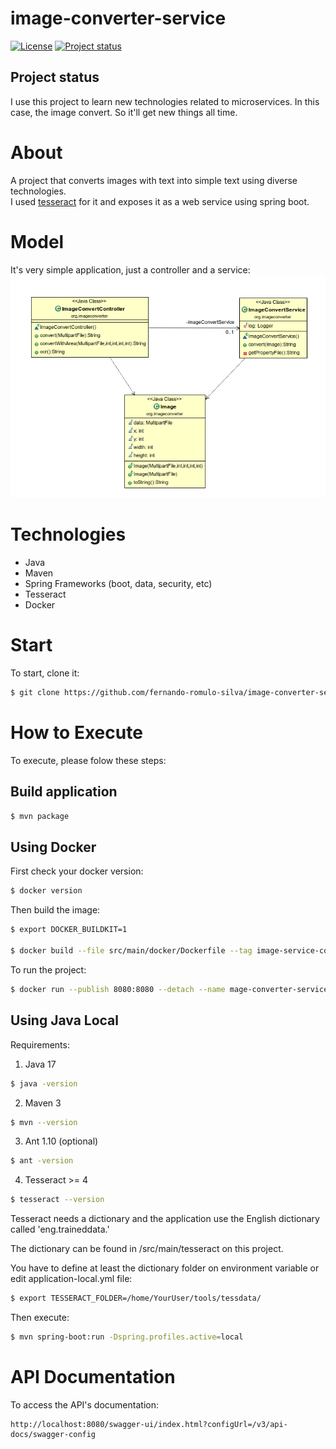 # image-converter-service

[![License](https://img.shields.io/badge/License-Apache%202.0-blue.svg)](https://opensource.org/licenses/Apache-2.0)
[![Project status](https://img.shields.io/badge/Project%20status-Maintenance-orange.svg)](https://img.shields.io/badge/Project%20status-Maintenance-orange.svg)

## Project status

I use this project to learn new technologies related to microservices. In this case, the image convert. So it'll get new things all time.

# About

A project that converts images with text into simple text using diverse technologies.  
I used [tesseract](https://github.com/tesseract-ocr/tesseract) for it and exposes it as a web service using spring boot.

# Model

It's very simple application, just a controller and a service:
![Model](https://github.com/fernando-romulo-silva/image-converter-service/blob/master/doc/class-diagram.png)

# Technologies

- Java
- Maven
- Spring Frameworks (boot, data, security, etc)
- Tesseract
- Docker

# Start

To start, clone it:

```bash
$ git clone https://github.com/fernando-romulo-silva/image-converter-service
```

# How to Execute

To execute, please folow these steps:

## Build application

```bash
$ mvn package
```

## Using Docker

First check your docker version:

```bash
$ docker version
```

Then build the image:

```bash 
$ export DOCKER_BUILDKIT=1

$ docker build --file src/main/docker/Dockerfile --tag image-service-converter-iso .
```

To run the project:

```bash 
$ docker run --publish 8080:8080 --detach --name mage-converter-service-1 --env-file src/main/docker/Dockerfile.env image-converter-service-iso
```

## Using Java Local

Requirements: 

1) Java 17

```bash
$ java -version 
```

2) Maven 3

```bash
$ mvn --version
```

3) Ant 1.10 (optional)

```bash
$ ant -version
```

4) Tesseract >= 4
 
```bash
$ tesseract --version
```

Tesseract needs a dictionary and the application use the English dictionary called 'eng.traineddata.'

The dictionary can be found in /src/main/tesseract on this project.

You have to define at least the dictionary folder on environment variable or edit application-local.yml file:

```bash
$ export TESSERACT_FOLDER=/home/YourUser/tools/tessdata/
```

Then execute:

```bash
$ mvn spring-boot:run -Dspring.profiles.active=local
```

# API Documentation

To access the API's documentation:

```url
http://localhost:8080/swagger-ui/index.html?configUrl=/v3/api-docs/swagger-config
```
